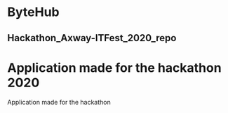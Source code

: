 # ByteHub

## Hackathon_Axway-ITFest_2020_repo

Application made for the hackathon 2020
=======
Application made for the hackathon

